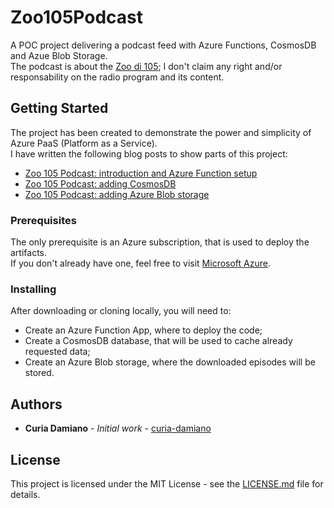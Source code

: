 ﻿# Zoo105Podcast

A POC project delivering a podcast feed with Azure Functions, CosmosDB and Azue Blob Storage.\
The podcast is about the [Zoo di 105](http://ilsitodellozoo.com/); I don't claim any right and/or responsability on the radio program and its content.

## Getting Started

The project has been created to demonstrate the power and simplicity of Azure PaaS (Platform as a Service).\
I have written the following blog posts to show parts of this project:
* [Zoo 105 Podcast: introduction and Azure Function setup](https://curia.me/zoo-105-podcast-introduction-and-azure-function-setup)
* [Zoo 105 Podcast: adding CosmosDB](https://curia.me/zoo-105-podcast-adding-cosmosdb)
* [Zoo 105 Podcast: adding Azure Blob storage](https://curia.me/zoo-105-podcast-adding-azure-blob-storage)

### Prerequisites

The only prerequisite is an Azure subscription, that is used to deploy the artifacts.\
If you don't already have one, feel free to visit [Microsoft Azure](https://azure.microsoft.com).

### Installing

After downloading or cloning locally, you will need to:
* Create an Azure Function App, where to deploy the code;
* Create a CosmosDB database, that will be used to cache already requested data;
* Create an Azure Blob storage, where the downloaded episodes will be stored.

## Authors

* **Curia Damiano** - *Initial work* - [curia-damiano](https://github.com/curia-damiano)

## License

This project is licensed under the MIT License - see the [LICENSE.md](LICENSE.md) file for details.